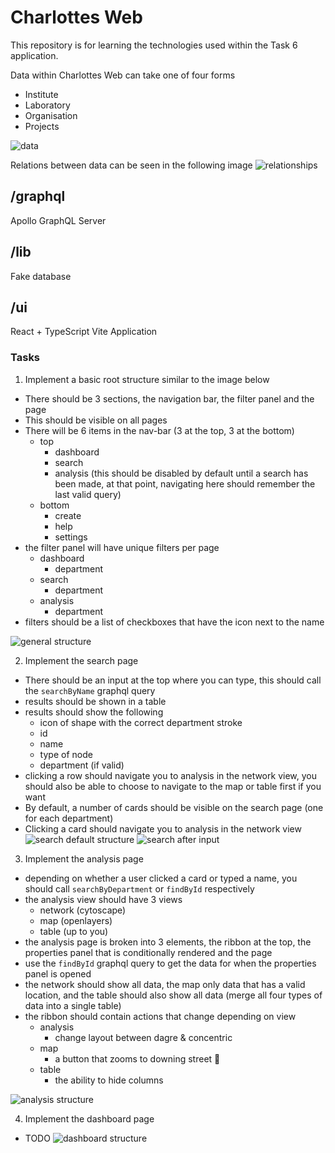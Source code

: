 # Charlottes Web

This repository is for learning the technologies used within the Task 6 application.

Data within Charlottes Web can take one of four forms

- Institute
- Laboratory
- Organisation
- Projects

![data](/assets/data.png)

Relations between data can be seen in the following image
![relationships](/assets/relationships.png)

## /graphql

Apollo GraphQL Server

## /lib

Fake database

## /ui

React + TypeScript Vite Application

### Tasks

1. Implement a basic root structure similar to the image below

- There should be 3 sections, the navigation bar, the filter panel and the page
- This should be visible on all pages
- There will be 6 items in the nav-bar (3 at the top, 3 at the bottom)
  - top
    - dashboard
    - search
    - analysis (this should be disabled by default until a search has been made, at that point, navigating here should remember the last valid query)
  - bottom
    - create
    - help
    - settings
- the filter panel will have unique filters per page
  - dashboard
    - department
  - search
    - department
  - analysis
    - department
- filters should be a list of checkboxes that have the icon next to the name

![general structure](/assets/general_structure.png)

2. Implement the search page

- There should be an input at the top where you can type, this should call the `searchByName` graphql query
- results should be shown in a table
- results should show the following
  - icon of shape with the correct department stroke
  - id
  - name
  - type of node
  - department (if valid)
- clicking a row should navigate you to analysis in the network view, you should also be able to choose to navigate to the map or table first if you want
- By default, a number of cards should be visible on the search page (one for each department)
- Clicking a card should navigate you to analysis in the network view
  ![search default structure](/assets/search_default.png)
  ![search after input](/assets/search_input.png)

3. Implement the analysis page

- depending on whether a user clicked a card or typed a name, you should call `searchByDepartment` or `findById` respectively
- the analysis view should have 3 views
  - network (cytoscape)
  - map (openlayers)
  - table (up to you)
- the analysis page is broken into 3 elements, the ribbon at the top, the properties panel that is conditionally rendered and the page
- use the `findById` graphql query to get the data for when the properties panel is opened
- the network should show all data, the map only data that has a valid location, and the table should also show all data (merge all four types of data into a single table)
- the ribbon should contain actions that change depending on view
  - analysis
    - change layout between dagre & concentric
  - map
    - a button that zooms to downing street 🤷
  - table
    - the ability to hide columns

![analysis structure](/assets/analysis.png)

4. Implement the dashboard page

- TODO
  ![dashboard structure](/assets/dashboard.png)
